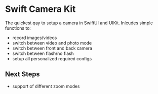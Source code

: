 # Swift Camera Kit

The quickest qay to setup a camera in SwiftUI and UIKit. Inlcudes simple functions to:
- record images/videos
- switch between video and photo mode
- switch between front and back camera
- switch between flash/no flash
- setup all personalized required configs

## Next Steps

- support of different zoom modes